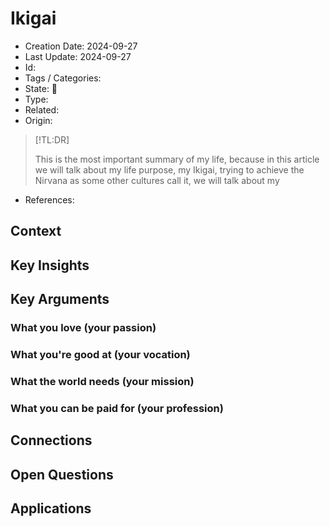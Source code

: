 # Ikigai
- Creation Date: 2024-09-27
- Last Update: 2024-09-27
- Id: 
- Tags / Categories: 
- State: 🌱
- Type: 
- Related: 
- Origin:
> [!TL:DR]
> 
> This is the most important summary of my life, because in this article we will talk about my life purpose, my Ikigai, trying to achieve the Nirvana as some other cultures call it, we will talk about my 
- References: 

## Context


## Key Insights


## Key Arguments

### **What you love** (your passion)
### **What you're good at** (your vocation)
### **What the world needs** (your mission)
### **What you can be paid for** (your profession)
## Connections


## Open Questions


## Applications

